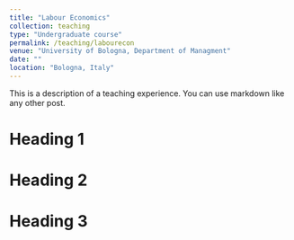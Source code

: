 ```yaml
---
title: "Labour Economics"
collection: teaching
type: "Undergraduate course"
permalink: /teaching/labourecon
venue: "University of Bologna, Department of Managment"
date: ""
location: "Bologna, Italy"
---
```


This is a description of a teaching experience. You can use markdown like any other post.

Heading 1
======

Heading 2
======

Heading 3
======

